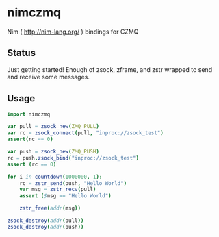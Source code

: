 # nimczmq
Nim ( http://nim-lang.org/ ) bindings for CZMQ

## Status
Just getting started!  Enough of zsock, zframe, and zstr wrapped 
to send and receive some messages.

## Usage
```nim
import nimczmq

var pull = zsock_new(ZMQ_PULL)
var rc = zsock_connect(pull, "inproc://zsock_test")
assert(rc == 0)

var push = zsock_new(ZMQ_PUSH)
rc = push.zsock_bind("inproc://zsock_test")
assert (rc == 0)

for i in countdown(1000000, 1):
    rc = zstr_send(push, "Hello World")
    var msg = zstr_recv(pull)
    assert ($msg == "Hello World")

    zstr_free(addr(msg))

zsock_destroy(addr(pull))
zsock_destroy(addr(push))
```
